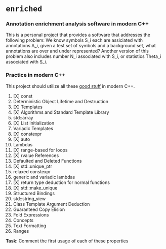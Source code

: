 # `enriched`

### Annotation enrichment analysis software in modern C++

This is a personal project that provides a software that addresses the following problem: We know symbols S_i each are assiciated with annotations A_i, given a test set of symbols and a background set, what annotations are over and under represented? Another version of this problem also includes number N_i associated with S_i, or statistics Theta_i associated with S_i.

### Practice in modern C++

This project should utilize all these [good stuff](https://raw.githubusercontent.com/CppCon/CppCon2019/master/Presentations/back_to_basics_the_best_parts_of_cpp/back_to_basics_the_best_parts_of_cpp__jason_turner__cppcon_2019.pdf) in modern C++.

1. [X] const
2. Deterministic Object Lifetime and Destruction
3. [X] Templates
4. [X] Algorithms and Standard Template Library
5. std::array
6. [X] List Initialization
7. Variadic Templates
8. [X] constexpr
9. [X] auto
10. Lambdas
11. [X] range-based  for  loops
12. [X] rvalue References
13. Defaulted and Deleted Functions
14. [X] std::unique_ptr
15. relaxed  constexpr
16. generic and variadic lambdas
17. [X] return type deduction for normal functions
18. [X] std::make_unique
19. Structured Bindings
20. std::string_view
21. Class Template Argument Deduction
22. Guaranteed Copy Elision
23. Fold Expressions
24. Concepts
25. Text Formatting
26. Ranges


**Task**: Comment the first usage of each of these properties
